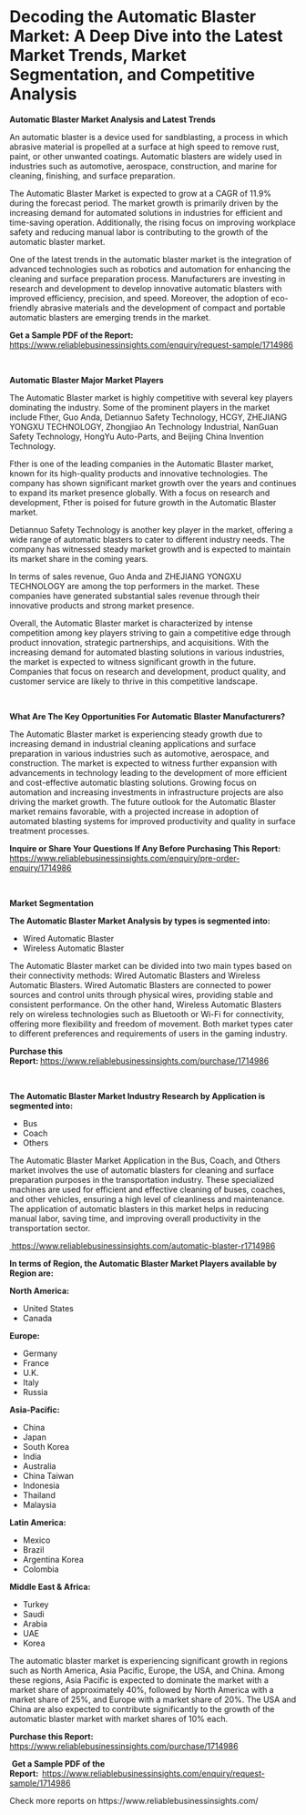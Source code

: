 <p><h1>Decoding the Automatic Blaster Market: A Deep Dive into the Latest Market Trends, Market Segmentation, and Competitive Analysis</h1></p><p><strong>Automatic Blaster Market Analysis and Latest Trends</strong></p>
<p><p>An automatic blaster is a device used for sandblasting, a process in which abrasive material is propelled at a surface at high speed to remove rust, paint, or other unwanted coatings. Automatic blasters are widely used in industries such as automotive, aerospace, construction, and marine for cleaning, finishing, and surface preparation.</p><p>The Automatic Blaster Market is expected to grow at a CAGR of 11.9% during the forecast period. The market growth is primarily driven by the increasing demand for automated solutions in industries for efficient and time-saving operation. Additionally, the rising focus on improving workplace safety and reducing manual labor is contributing to the growth of the automatic blaster market.</p><p>One of the latest trends in the automatic blaster market is the integration of advanced technologies such as robotics and automation for enhancing the cleaning and surface preparation process. Manufacturers are investing in research and development to develop innovative automatic blasters with improved efficiency, precision, and speed. Moreover, the adoption of eco-friendly abrasive materials and the development of compact and portable automatic blasters are emerging trends in the market.</p></p>
<p><strong>Get a Sample PDF of the Report:&nbsp;</strong> <a href="https://www.reliablebusinessinsights.com/enquiry/request-sample/1714986">https://www.reliablebusinessinsights.com/enquiry/request-sample/1714986</a></p>
<p>&nbsp;</p>
<p><strong>Automatic Blaster Major Market Players</strong></p>
<p><p>The Automatic Blaster market is highly competitive with several key players dominating the industry. Some of the prominent players in the market include Fther, Guo Anda, Detiannuo Safety Technology, HCGY, ZHEJIANG YONGXU TECHNOLOGY, Zhongjiao An Technology Industrial, NanGuan Safety Technology, HongYu Auto-Parts, and Beijing China Invention Technology.</p><p>Fther is one of the leading companies in the Automatic Blaster market, known for its high-quality products and innovative technologies. The company has shown significant market growth over the years and continues to expand its market presence globally. With a focus on research and development, Fther is poised for future growth in the Automatic Blaster market.</p><p>Detiannuo Safety Technology is another key player in the market, offering a wide range of automatic blasters to cater to different industry needs. The company has witnessed steady market growth and is expected to maintain its market share in the coming years.</p><p>In terms of sales revenue, Guo Anda and ZHEJIANG YONGXU TECHNOLOGY are among the top performers in the market. These companies have generated substantial sales revenue through their innovative products and strong market presence.</p><p>Overall, the Automatic Blaster market is characterized by intense competition among key players striving to gain a competitive edge through product innovation, strategic partnerships, and acquisitions. With the increasing demand for automated blasting solutions in various industries, the market is expected to witness significant growth in the future. Companies that focus on research and development, product quality, and customer service are likely to thrive in this competitive landscape.</p></p>
<p>&nbsp;</p>
<p><strong>What Are The Key Opportunities For Automatic Blaster Manufacturers?</strong></p>
<p><p>The Automatic Blaster market is experiencing steady growth due to increasing demand in industrial cleaning applications and surface preparation in various industries such as automotive, aerospace, and construction. The market is expected to witness further expansion with advancements in technology leading to the development of more efficient and cost-effective automatic blasting solutions. Growing focus on automation and increasing investments in infrastructure projects are also driving the market growth. The future outlook for the Automatic Blaster market remains favorable, with a projected increase in adoption of automated blasting systems for improved productivity and quality in surface treatment processes.</p></p>
<p><strong>Inquire or Share Your Questions If Any Before Purchasing This Report:</strong> <a href="https://www.reliablebusinessinsights.com/enquiry/pre-order-enquiry/1714986">https://www.reliablebusinessinsights.com/enquiry/pre-order-enquiry/1714986</a></p>
<p>&nbsp;</p>
<p><strong>Market Segmentation</strong></p>
<p><strong>The Automatic Blaster Market Analysis by types is segmented into:</strong></p>
<p><ul><li>Wired Automatic Blaster</li><li>Wireless Automatic Blaster</li></ul></p>
<p><p>The Automatic Blaster market can be divided into two main types based on their connectivity methods: Wired Automatic Blasters and Wireless Automatic Blasters. Wired Automatic Blasters are connected to power sources and control units through physical wires, providing stable and consistent performance. On the other hand, Wireless Automatic Blasters rely on wireless technologies such as Bluetooth or Wi-Fi for connectivity, offering more flexibility and freedom of movement. Both market types cater to different preferences and requirements of users in the gaming industry.</p></p>
<p><strong>Purchase this Report:&nbsp;</strong><a href="https://www.reliablebusinessinsights.com/purchase/1714986">https://www.reliablebusinessinsights.com/purchase/1714986</a></p>
<p>&nbsp;</p>
<p><strong>The Automatic Blaster Market Industry Research by Application is segmented into:</strong></p>
<p><ul><li>Bus</li><li>Coach</li><li>Others</li></ul></p>
<p><p>The Automatic Blaster Market Application in the Bus, Coach, and Others market involves the use of automatic blasters for cleaning and surface preparation purposes in the transportation industry. These specialized machines are used for efficient and effective cleaning of buses, coaches, and other vehicles, ensuring a high level of cleanliness and maintenance. The application of automatic blasters in this market helps in reducing manual labor, saving time, and improving overall productivity in the transportation sector.</p></p>
<p><a href="https://www.reliablebusinessinsights.com/automatic-blaster-r1714986">&nbsp;https://www.reliablebusinessinsights.com/automatic-blaster-r1714986</a></p>
<p><strong>In terms of Region, the Automatic Blaster Market Players available by Region are:</strong></p>
<p>
    <p> <strong> North America: </strong>
        <ul>
            <li>United States</li>
            <li>Canada</li>
        </ul>
        </p> 
    <p> <strong> Europe: </strong>
        <ul>
            <li>Germany</li>
            <li>France</li>
            <li>U.K.</li>
            <li>Italy</li>
            <li>Russia</li>
        </ul>
        </p> 
    <p> <strong> Asia-Pacific: </strong>
        <ul>
            <li>China</li>
            <li>Japan</li>
            <li>South Korea</li>
            <li>India</li>
            <li>Australia</li>
            <li>China Taiwan</li>
            <li>Indonesia</li>
            <li>Thailand</li>
            <li>Malaysia</li>
        </ul>
        </p> 
    <p> <strong> Latin America: </strong>
        <ul>
            <li>Mexico</li>
            <li>Brazil</li>
            <li>Argentina Korea</li>
            <li>Colombia</li>
        </ul>
        </p> 
    <p> <strong> Middle East & Africa: </strong>
        <ul>
            <li>Turkey</li>
            <li>Saudi</li>
            <li>Arabia</li>
            <li>UAE</li>
            <li>Korea</li>
        </ul>
    </p>
    </p>
<p><p>The automatic blaster market is experiencing significant growth in regions such as North America, Asia Pacific, Europe, the USA, and China. Among these regions, Asia Pacific is expected to dominate the market with a market share of approximately 40%, followed by North America with a market share of 25%, and Europe with a market share of 20%. The USA and China are also expected to contribute significantly to the growth of the automatic blaster market with market shares of 10% each.</p></p>
<p><strong>Purchase this Report: </strong><a href="https://www.reliablebusinessinsights.com/purchase/1714986">https://www.reliablebusinessinsights.com/purchase/1714986</a></p>
<p>&nbsp;<strong>Get a Sample PDF of the Report:&nbsp;&nbsp;</strong><a href="https://www.reliablebusinessinsights.com/enquiry/request-sample/1714986">https://www.reliablebusinessinsights.com/enquiry/request-sample/1714986</a></p>
<p><strong></strong></p>
<p>Check more reports on https://www.reliablebusinessinsights.com/</p>